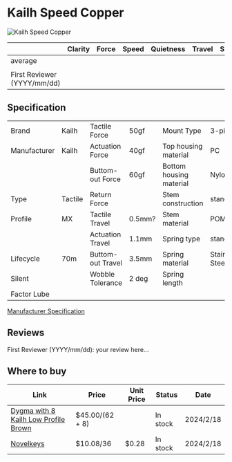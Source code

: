 # Kailh Speed Copper

![Kailh Speed Copper](https://novelkeys.com/cdn/shop/products/Kailh_Speed_Copper_1512x.jpg?v=1628272318)

|                             | Clarity | Force | Speed | Quietness | Travel | Smoothness | Stability | Crispness | Thockiness | Clackiness | Poppiness | RGB | Consistency | Overall |
| --------------------------- | ------- | ----- | ----- | --------- | ------ | ---------- | --------- | --------- | ---------- | ---------- | --------- | --- | ----------- | ------- |
| average                     |         |       |       |           |        |            |           |           |            |            |           |     |             |         |
|                             |         |       |       |           |        |            |           |           |            |            |           |     |             |         |
| First Reviewer (YYYY/mm/dd) |         |       |       |           |        |            |           |           |            |            |           |     |             |         |

## Specification

|              |         |                   |        |                         |                |
| ------------ | ------- | ----------------- | ------ | ----------------------- | -------------- |
| Brand        | Kailh   | Tactile Force     | 50gf   | Mount Type              | 3-pin          |
| Manufacturer | Kailh   | Actuation Force   | 40gf   | Top housing material    | PC             |
|              |         | Buttom-out Force  | 60gf   | Bottom housing material | Nylon          |
| Type         | Tactile | Return Force      |        | Stem construction       | standard       |
| Profile      | MX      | Tactile Travel    | 0.5mm? | Stem material           | POM            |
|              |         | Actuation Travel  | 1.1mm  | Spring type             | standard       |
| Lifecycle    | 70m     | Buttom-out Travel | 3.5mm  | Spring material         | Stainess Steel |
| Silent       |         | Wobble Tolerance  | 2 deg  | Spring length           |                |
| Factor Lube  |         |                   |        |                         |                |

[Manufacturer Specification](https://cdn.shopify.com/s/files/1/3099/8088/files/Speed_Copper_Specs.pdf?v=1627046669)

## Reviews

First Reviewer (YYYY/mm/dd):
your review here...

## Where to buy

| Link                                                                                               | Price           | Unit Price | Status   | Date      |
| -------------------------------------------------------------------------------------------------- | --------------- | ---------- | -------- | --------- |
| [Dygma with 8 Kailh Low Profile Brown](https://dygma.com/products/switches?variant=43658510270702) | $45.00/(62 + 8) |            | In stock | 2024/2/18 |
| [Novelkeys](https://novelkeys.com/products/kailh-switches?variant=40598660645031)                  | $10.08/36       | $0.28      | In stock | 2024/2/18 |
